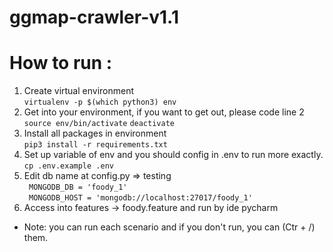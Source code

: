 # ggmap-crawler-v1.1
# How to run :
1. Create virtual environment <br>
``` virtualenv -p $(which python3) env ```
2. Get into your environment, if you want to get out, please code line 2<br>
``` source env/bin/activate ``` 
``` deactivate ``` 
3. Install all packages in environment <br>
``` pip3 install -r requirements.txt ```
4. Set up variable of env and you should config in .env to run more exactly.<br>
``` cp .env.example .env ```
5. Edit db name at config.py => testing <br>
``` MONGODB_DB = 'foody_1'``` <br>
``` MONGODB_HOST = 'mongodb://localhost:27017/foody_1'``` 
6. Access into features -> foody.feature and run by ide pycharm
- Note: you can run each scenario and if you don't run, you can (Ctr + /) them.


